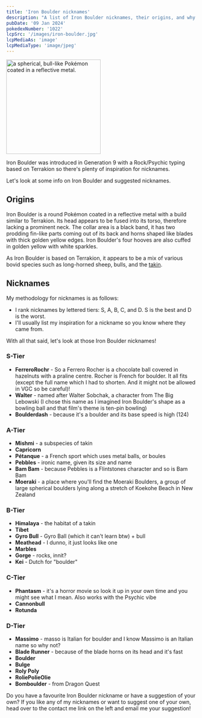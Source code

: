 ```yaml
---
title: 'Iron Boulder nicknames'
description: "A list of Iron Boulder nicknames, their origins, and why I think they're cool."
pubDate: '09 Jan 2024'
pokedexNumber: '1022'
lcpSrc: '/images/iron-boulder.jpg'
lcpMediaAs: 'image'
lcpMediaType: 'image/jpeg'
---
```


<div class="img-center"><img src="/images/iron-boulder.jpg" width="250px" height="250px" alt="a spherical, bull-like Pokémon coated in a reflective metal."></div>

Iron Boulder was introduced in Generation 9 with a Rock/Psychic typing based on Terrakion so there's plenty of inspiration for nicknames.

Let's look at some info on Iron Boulder and suggested nicknames.

## Origins

Iron Boulder is a round Pokémon coated in a reflective metal with a build similar to Terrakion. Its head appears to be fused into its torso, therefore lacking a prominent neck. The collar area is a black band, it has two prodding fin-like parts coming out of its back and horns shaped like blades with thick golden yellow edges. Iron Boulder's four hooves are also cuffed in golden yellow with white sparkles.

As Iron Boulder is based on Terrakion, it appears to be a mix of various bovid species such as long-horned sheep, bulls, and the [takin](https://en.wikipedia.org/wiki/Takin).

## Nicknames

My methodology for nicknames is as follows:

* I rank nicknames by lettered tiers: S, A, B, C, and D. S is the best and D is the worst.
* I'll usually list my inspiration for a nickname so you know where they came from.

With all that said, let's look at those Iron Boulder nicknames!

### S-Tier

* **FerreroRochr** - So a Ferrero Rocher is a chocolate ball covered in hazelnuts with a praline centre. Rocher is French for boulder. It all fits (except the full name which I had to shorten. And it might not be allowed in VGC so be careful)!
* **Walter** - named after Walter Sobchak, a character from The Big Lebowski (I chose this name as I imagined Iron Boulder's shape as a bowling ball and that film's theme is ten-pin bowling)
* **Boulderdash** - because it's a boulder and its base speed is high (124)

### A-Tier

* **Mishmi** - a subspecies of takin
* **Capricorn**
* **Pétanque** - a French sport which uses metal balls, or <span lang="fr">boules</span>
* **Pebbles** - ironic name, given its size and name
* **Bam Bam** - because Pebbles is a Flintstones character and so is Bam Bam
* **Moeraki** - a place where you'll find the Moeraki Boulders, a group of large spherical boulders lying along a stretch of Koekohe Beach in New Zealand


### B-Tier

* **Himalaya** - the habitat of a takin
* **Tibet**
* **Gyro Bull** - Gyro Ball (which it can't learn btw) + bull
* **Meathead** - I dunno, it just looks like one
* **Marbles**
* **Gorge** - rocks, innit?
* **Kei** - Dutch for "boulder"

### C-Tier

* **Phantasm** - it's a horror movie so look it up in your own time and you might see what I mean. Also works with the Psychic vibe
* **Cannonbull**
* **Rotunda**

### D-Tier

* **Massimo** - masso is Italian for boulder and I know Massimo is an Italian name so why not?
* **Blade Runner** - because of the blade horns on its head and it's fast
* **Boulder**
* **Bulge**
* **Roly Poly**
* **RoliePolieOlie**
* **Bomboulder** - from Dragon Quest

Do you have a favourite Iron Boulder nickname or have a suggestion of your own? If you like any of my nicknames or want to suggest one of your own, head over to the contact me link on the left and email me your suggestion!